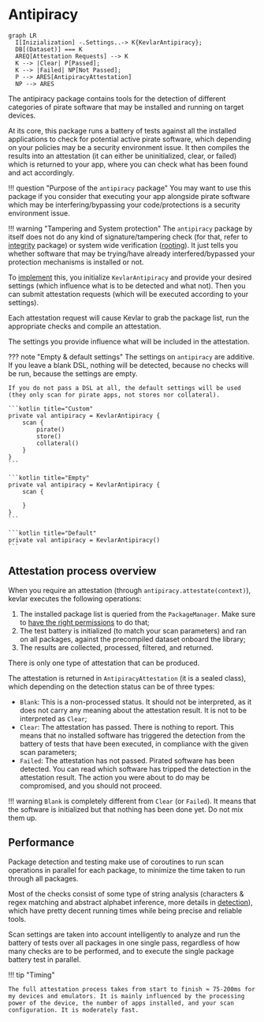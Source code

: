 # Antipiracy

``` mermaid
graph LR
  I[Inizialization] -.Settings..-> K{KevlarAntipiracy};
  DB[(Dataset)] === K
  AREQ[Attestation Requests] --> K
  K --> |Clear| P[Passed];
  K --> |Failed| NP[Not Passed];
  P --> ARES[AntipiracyAttestation]
  NP --> ARES
```

The antipiracy package contains tools for the detection of different categories of pirate software that may be installed and running on target devices. 

At its core, this package runs a battery of tests against all the installed applications to check for potential active pirate software, which depending on your policies may be a security environment issue. 
It then compiles the results into an attestation (it can either be uninitialized, clear, or failed) which is returned to your app, where you can check what has been found and act accordingly.

!!! question "Purpose of the `antipiracy` package"
	You may want to use this package if you consider that executing your app alongside pirate software which may be interfering/bypassing your code/protections is a security environment issue.

!!! warning "Tampering and System protection"
	The `antipiracy` package by itself does not do any kind of signature/tampering check (for that, refer to [integrity](../integrity/integrity.md) package) or system wide verification ([rooting](../rooting/rooting.md)).
	It just tells you whether software that may be trying/have already interfered/bypassed your protection mechanisms is installed or not.


To [implement](implementation.md) this, you initialize `KevlarAntipiracy` and provide your desired settings (which influence what is to be detected and what not). Then you can submit attestation requests (which will be executed according to your settings).

Each attestation request will cause Kevlar to grab the package list, run the appropriate checks and compile an attestation.

The settings you provide influence what will be included in the attestation.

??? note "Empty & default settings"
	The settings on `antipiracy` are additive. If you leave a blank DSL, nothing will be detected, because no checks will be run, because the settings are empty. 

	If you do not pass a DSL at all, the default settings will be used (they only scan for pirate apps, not stores nor collateral).

	```kotlin title="Custom"
    private val antipiracy = KevlarAntipiracy {
        scan {
            pirate()
            store()
            collateral()
        }
    }
	```

	```kotlin title="Empty"
    private val antipiracy = KevlarAntipiracy {
        scan {

		}
    }
	```

	```kotlin title="Default"
    private val antipiracy = KevlarAntipiracy()
	```


## Attestation process overview
When you require an attestation (through `antipiracy.attestate(context)`), kevlar executes the following operations:

1. The installed package list is queried from the `PackageManager`. Make sure to [have the right permissions](privacy.md) to do that;
2. The test battery is initialized (to match your scan parameters) and ran on all packages, against the precompiled dataset onboard the library;
3. The results are collected, processed, filtered, and returned.

There is only one type of attestation that can be produced.

The attestation is returned in `AntipiracyAttestation` (it is a sealed class), which depending on the detection status can be of three types:

- `Blank`: This is a non-processed status. It should not be interpreted, as it does not carry any meaning about the attestation result. It is not to be interpreted as `Clear`;
- `Clear`: The attestation has passed. There is nothing to report. This means that no installed software has triggered the detection from the battery of tests that have been executed, in compliance with the given scan parameters;
- `Failed`: The attestation has not passed. Pirated software has been detected. You can read which software has tripped the detection in the attestation result. The action you were about to do may be compromised, and you should not proceed.

!!! warning
	`Blank` is completely different from `Clear` (or `Failed`). It means that the software is initialized but that nothing has been done yet. Do not mix them up.

## Performance
Package detection and testing make use of coroutines to run scan operations in parallel for each package, to minimize the time taken to run through all packages.

Most of the checks consist of some type of string analysis (characters & regex matching and abstract alphabet inference, more details in [detection](detection.md)), which have pretty decent running times while being precise and reliable tools.

Scan settings are taken into account intelligently to analyze and run the battery of tests over all packages in one single pass, regardless of how many checks are to be performed, and to execute the single package battery test in parallel.

!!! tip "Timing"
	
	The full attestation process takes from start to finish ≈ 75-200ms for my devices and emulators. It is mainly influenced by the processing power of the device, the number of apps installed, and your scan configuration. It is moderately fast.